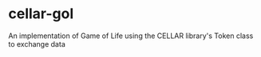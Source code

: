 # cellar-gol
An implementation of Game of Life using the CELLAR library's Token class to exchange data
